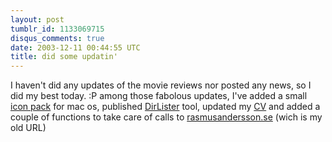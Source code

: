 ```yaml
---
layout: post
tumblr_id: 1133069715
disqus_comments: true
date: 2003-12-11 00:44:55 UTC
title: did some updatin'
---
```


I haven't did any updates of the movie reviews nor posted any news, so I did my best today. :P among those fabolous updates, I've added a small <a href="misc_stuff.asp">icon pack</a> for mac os, published <a href="misc.apps.asp?app=dirlister&#38;appt=DirLister">DirLister</a> tool, updated my <a href="http://rasmusandersson.se/rp13/cv/rasmus_andersson_cv.pdf">CV</a> and added a couple of functions to take care of calls to <a href="http://rasmusandersson.se/">rasmusandersson.se</a> (wich is my old URL)
